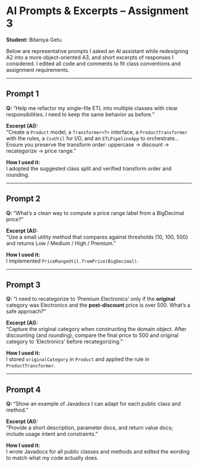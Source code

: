 # AI Prompts & Excerpts – Assignment 3

**Student:** Bitaniya Getu

Below are representative prompts I asked an AI assistant while redesigning A2 into a more object-oriented A3, and short excerpts of responses I considered. I edited all code and comments to fit class conventions and assignment requirements.

---

## Prompt 1
**Q:** “Help me refactor my single-file ETL into multiple classes with clear responsibilities. I need to keep the same behavior as before.”

**Excerpt (AI):**  
“Create a `Product` model, a `Transformer<T>` interface, a `ProductTransformer` with the rules, a `CsvUtil` for I/O, and an `ETLPipelineApp` to orchestrate… Ensure you preserve the transform order: uppercase → discount → recategorize → price range.”

**How I used it:**  
I adopted the suggested class split and verified transform order and rounding.

---

## Prompt 2
**Q:** “What’s a clean way to compute a price range label from a BigDecimal price?”

**Excerpt (AI):**  
“Use a small utility method that compares against thresholds (10, 100, 500) and returns Low / Medium / High / Premium.”

**How I used it:**  
I implemented `PriceRangeUtil.fromPrice(BigDecimal)`.

---

## Prompt 3
**Q:** “I need to recategorize to ‘Premium Electronics’ only if the **original** category was Electronics and the **post-discount** price is over 500. What’s a safe approach?”

**Excerpt (AI):**  
“Capture the original category when constructing the domain object. After discounting (and rounding), compare the final price to 500 and original category to ‘Electronics’ before recategorizing.”

**How I used it:**  
I stored `originalCategory` in `Product` and applied the rule in `ProductTransformer`.

---

## Prompt 4
**Q:** “Show an example of Javadocs I can adapt for each public class and method.”

**Excerpt (AI):**  
“Provide a short description, parameter docs, and return value docs; include usage intent and constraints.”

**How I used it:**  
I wrote Javadocs for all public classes and methods and edited the wording to match what my code actually does.
